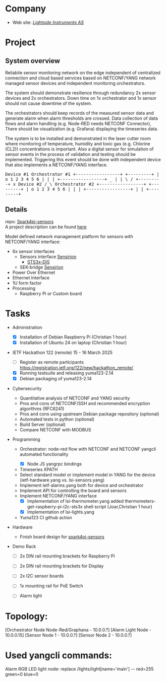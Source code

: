 # Company

* Web site: *[Lightside Instruments AS](https://lightside-instruments.com)*

# Project

## System overview

Reliabile sensor monitoring network on the edge independent of centralized connection and cloud based services based on NETCONF/YANG network managed sensor devices and independent monitoring orchestrators.

The system should demonstrate resilience through redundancy 2x sensor devices and 2x orchestrators.
Down time on 1x orchestrator and 1x sensor should not cause downtime of the system.

The orchestrators should keep records of the measured sensor data and generate alarm when alarm thresholds are crossed. Data collection of data flows and alarm handling (e.g. Node-RED needs NETCONF Connector), There should be visualization (e.g. Grafana) displaying the timeseries data.

The system is to be installed and demonstrated in the laser cutter room where monitoring of temperature, humidity and toxic gas (e.g. Chlorine (CL2)) concentrations is important. Also a digital sensor for simulation of sensor events in the process of validation and testing should be implemented. Triggering this event should be done with independent device that also implements a NETCONF/YANG interface.


<tt>


Device #1                        Orchestrator #1
+-----------------+              +---------+
|  o  1 2 3 4 5 6 |              |         |
+-----------------+       _      |         |
                         \ /     +---------+
                          x
Device #2                /_\     Orchestrator #2
+-----------------+              +---------+
|  o  1 2 3 4 5 6 |              |         |
+-----------------+              |         |
                                 +---------+

</tt>

## Details

repo: [Spark4pi-sensors](https://github.com/Slenderman00/spark4pi-sensors)\
A project description can be found [here](https://github.com/Slenderman00/spark4pi-sensor-project-plan/blob/085f62d7cc909bd49f87859c767897c551bc6023/Report.pdf)

Model defined network management platform for sensors with NETCONF/YANG interface:
- 6x sensor interfaces
    - Sensors interface [Sensirion](https://sensirion.com/products/sensor-evaluation)
        - [STS3x-DIS](https://sensirion.com/media/documents/1DA31AFD/65D613A8/Datasheet_STS3x_DIS.pdf)
    - SEK-bridge [Sensirion](https://sensirion.com/products/catalog/SEK-SensorBridge)
- Power Over Ethernet
- Ethernet Interface
- 1U form factor
- Processing
    - Raspberry Pi or Custom board

# Tasks
- Administration
    - [x] Installation of Debian Raspberry Pi (Christian 1 hour)
    - [x] Installation of Ubuntu 24 on laptop (Christian 1 hour)
- IETF Hackathon 122 (remote) 15 - 16 March 2025
    - [ ] Register as remote participants https://registration.ietf.org/122/new/hackathon_remote/
    - [x] Running testsuite and releasing yuma123-2.14
    - [x] Debian packaging of yuma123-2.14
- Cybersecurity
    - Quantitative analysis of NETCONF and YANG security
    - Pros and cons of NETCONF/SSH and recommended encryption algorithms (RFC6241)
    - Pros and cons using upstream Debian package repository (optional)
    - Automated tests in python (optional)
    - Build Server (optional)
    - Compare NETCONF with MODBUS
- Programming
    - Orchestrator: node-red flow with NETCONF <get> and NETCONF yangcli automated <edit> functionality
      - [x] Node JS yangrpc bindings
    - Timeseries XPATH
    - Select standard model or implement model in YANG for the device (ietf-hardware.yang vs. lsi-sensors.yang)
    - Implement ietf-alarms.yang both for device and orchestrator
    - Implement API for controlling the board and sensors
    - Implement NETCONF/YANG interface
      - [x] Implementation of lsi-thermometer.yang added thermometers-get-raspberry-pi-i2c-sts3x shell script (Joar,Christian 1 hour)
      - [x] Implementation of lsi-lights.yang
    - Yuma123 CI github action
- Hardware
    - Finish board design for [spark4pi-sensors](https://github.com/Slenderman00/spark4pi-sensors)

- Demo Rack
    - [ ] 2x DIN rail mounting brackets for Raspberry Pi
    - [ ] 2x DIN rail mounting brackets for Display
    - [ ] 2x I2C sensor boards
    - [ ] 1x mounting rail for PoE Switch
    - [ ] Alarm light



# Topology:
 [Orchestrator Node Node-Red/Graphana - 10.0.0.?]  [Alarm Light Node - 10.0.0.15] [Sensor Node 1 - 10.0.0.?] [Sensor Node 2 - 10.0.0.?]


# Used yangcli commands:

Alarm RGB LED light node:
 replace /lights/light[name='main'] -- red=255 green=0 blue=0
